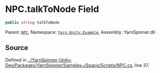 # NPC.talkToNode Field


```csharp
public string talkToNode
```



<div class="class-metadata">

Parent: [`NPC`](/api/csharp/yarn.unity.example/npc.md), Namespace: [`Yarn.Unity.Example`](/api/csharp/yarn.unity.example/README.md), Assembly: YarnSpinner.dll
</div>

## Source
Defined in [../YarnSpinner-Unity-Dev/Packages/YarnSpinner/Samples~/Space/Scripts/NPC.cs](https://github.com/YarnSpinnerTool/YarnSpinner-Unity//blob/develop/Samples~/Space/Scripts/NPC.cs#L37), line 37.
